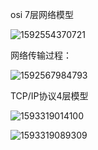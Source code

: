 osi 7层网络模型

![1592554370721](C:\Users\GUOQIN\AppData\Roaming\Typora\typora-user-images\1592554370721.png)



网络传输过程：

![1592567984793](C:\Users\GUOQIN\AppData\Roaming\Typora\typora-user-images\1592567984793.png)



TCP/IP协议4层模型

![1593319014100](C:\Users\GUOQIN\AppData\Roaming\Typora\typora-user-images\1593319014100.png)

![1593319089309](C:\Users\GUOQIN\AppData\Roaming\Typora\typora-user-images\1593319089309.png)